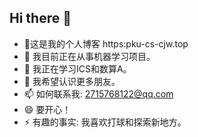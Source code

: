 ## Hi there 👋
- 🌟这是我的个人博客  https:pku-cs-cjw.top 
- 🔭 我目前正在从事机器学习项目。
- 🌱 我正在学习ICS和数算A。
- 👯 我希望认识更多朋友。
- 📫 如何联系我: 2715768122@qq.com
- 😄 要开心！
- ⚡ 有趣的事实: 我喜欢打球和探索新地方。

